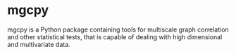 # mgcpy

mgcpy is a Python package containing tools for multiscale graph correlation and other statistical tests, that is capable of dealing with high dimensional and multivariate data. 

